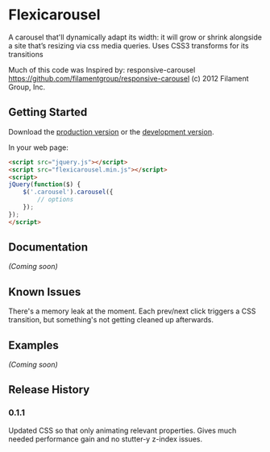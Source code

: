 # Flexicarousel

A carousel that'll dynamically adapt its width: it will grow or shrink alongside a site that’s resizing via css media queries. Uses CSS3 transforms for its transitions

Much of this code was Inspired by: 
responsive-carousel
https://github.com/filamentgroup/responsive-carousel
(c) 2012 Filament Group, Inc.

## Getting Started
Download the [production version][min] or the [development version][max].

[min]: https://raw.github.com/apathetic/flexicarousel/master/dist/flexicarousel.min.js
[max]: https://raw.github.com/apathetic/flexicarousel/master/dist/flexicarousel.js

In your web page:

```html
<script src="jquery.js"></script>
<script src="flexicarousel.min.js"></script>
<script>
jQuery(function($) {
	$('.carousel').carousel({
		// options
	});
});
</script>
```

## Documentation
_(Coming soon)_

## Known Issues
There's a memory leak at the moment. Each prev/next click triggers a CSS transition, but something's not getting cleaned up afterwards. 

## Examples
_(Coming soon)_

## Release History
### 0.1.1
Updated CSS so that only animating relevant properties. Gives much needed performance gain and no stutter-y z-index issues.
